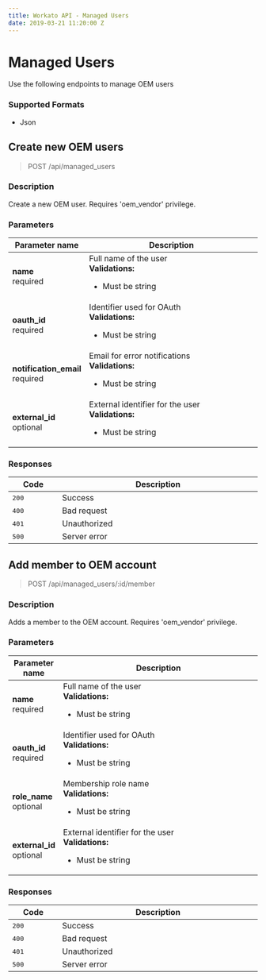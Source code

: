 ```yaml
---
title: Workato API - Managed Users
date: 2019-03-21 11:20:00 Z
---
```


# Managed Users
Use the following endpoints to manage OEM users

### Supported Formats
* Json

## Create new OEM users

> POST /api/managed_users 

### Description
Create a new OEM user. Requires 'oem_vendor' privilege.

### Parameters
<table class="unchanged rich-diff-level-one" text-align ="center">
  <thead>
    <tr>
        <th width='20%'>Parameter name</th>
        <th width='80%'>Description</th>
    </tr>
  </thead>
  <tbody>
  <tr>
    <td width =200 > <b>name</b> <br>required</td>
    <td> 
    Full name of the user
    <br>
    <b>Validations:</b> <br>
    <ul>
    <li>Must be string</li>
    </ul>
    </td>
  </tr>
  <tr>
    <td width =200 > <b>oauth_id</b> <br>required</td>
    <td> 
    Identifier used for OAuth
    <br>
    <b>Validations:</b> <br>
    <ul>
    <li>Must be string</li>
    </ul>
    </td>
   </tr>
   <tr>
    <td width =200 > <b>notification_email</b> <br>required</td>
    <td> 
    Email for error notifications
    <br>
    <b>Validations:</b> <br>
    <ul>
    <li>Must be string</li>
    </ul>
    </td>
   </tr>
   <tr>
    <td width =200 > <b>external_id </b> <br>optional</td>
    <td> 
    External identifier for the user
    <br>
    <b>Validations:</b> <br>
    <ul>
    <li>Must be string</li>
    </ul>
    </td>
   </tr>
  </tbody>
</table>

### Responses
<table class="unchanged rich-diff-level-one" text-align ="center">
  <thead>
    <tr>
        <th width='20%'>Code</th>
        <th width='80%'>Description</th>
    </tr>
  </thead>
  <tbody>
  <tr>
    <td width =200 > <kbd>200</kbd> </td>
    <td> Success </td>
  </tr>
  <tr>
    <td width =200 > <kbd>400</kbd> </td>
    <td> Bad request </td>
  </tr>
  <tr>
    <td width =200 > <kbd>401</kbd> </td>
    <td> Unauthorized </td>
  </tr>
  <tr>
    <td width =200 > <kbd>500</kbd> </td>
    <td> Server error </td>
  </tr>
  </tbody>
</table>

## Add member to OEM account

> POST /api/managed_users/:id/member  

### Description
Adds a member to the OEM account. Requires 'oem_vendor' privilege.

### Parameters
<table class="unchanged rich-diff-level-one" text-align ="center">
  <thead>
    <tr>
        <th width='20%'>Parameter name</th>
        <th width='80%'>Description</th>
    </tr>
  </thead>
  <tbody>
  <tr>
    <td width =200 > <b>name</b> <br>required</td>
    <td> 
    Full name of the user
    <br>
    <b>Validations:</b> <br>
    <ul>
    <li>Must be string</li>
    </ul>
    </td>
  </tr>
  <tr>
    <td width =200 > <b>oauth_id</b> <br>required</td>
    <td> 
    Identifier used for OAuth
    <br>
    <b>Validations:</b> <br>
    <ul>
    <li>Must be string</li>
    </ul>
    </td>
   </tr>
   <tr>
    <td width =200 > <b>role_name</b> <br>optional</td>
    <td> 
    Membership role name
    <br>
    <b>Validations:</b> <br>
    <ul>
    <li>Must be string</li>
    </ul>
    </td>
   </tr>
   <tr>
    <td width =200 > <b>external_id </b> <br>optional</td>
    <td> 
    External identifier for the user
    <br>
    <b>Validations:</b> <br>
    <ul>
    <li>Must be string</li>
    </ul>
    </td>
   </tr>
  </tbody>
</table>

### Responses
<table class="unchanged rich-diff-level-one" text-align ="center">
  <thead>
    <tr>
        <th width='20%'>Code</th>
        <th width='80%'>Description</th>
    </tr>
  </thead>
  <tbody>
  <tr>
    <td width =200 > <kbd>200</kbd> </td>
    <td> Success </td>
  </tr>
  <tr>
    <td width =200 > <kbd>400</kbd> </td>
    <td> Bad request </td>
  </tr>
  <tr>
    <td width =200 > <kbd>401</kbd> </td>
    <td> Unauthorized </td>
  </tr>
  <tr>
    <td width =200 > <kbd>500</kbd> </td>
    <td> Server error </td>
  </tr>
  </tbody>
</table>

